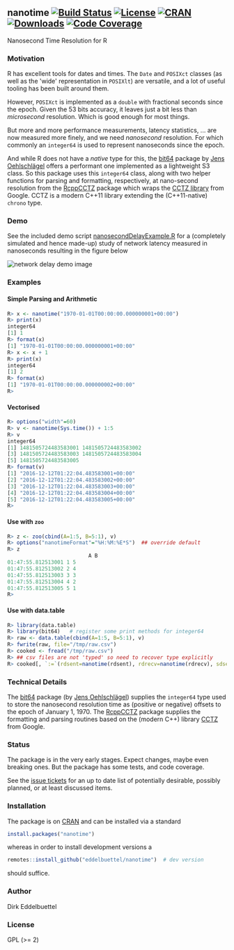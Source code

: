 ## nanotime [![Build Status](https://travis-ci.org/eddelbuettel/nanotime.svg)](https://travis-ci.org/eddelbuettel/nanotime) [![License](http://img.shields.io/badge/license-GPL%20%28%3E=%202%29-brightgreen.svg?style=flat)](http://www.gnu.org/licenses/gpl-2.0.html) [![CRAN](http://www.r-pkg.org/badges/version/nanotime)](https://cran.r-project.org/package=nanotime) [![Downloads](http://cranlogs.r-pkg.org/badges/nanotime?color=brightgreen)](http://www.r-pkg.org/pkg/nanotime) [![Code Coverage](https://codecov.io/gh/eddelbuettel/nanotime/graph/badge.svg)](https://codecov.io/gh/eddelbuettel/nanotime)


Nanosecond Time Resolution for R

### Motivation

R has excellent tools for dates and times. The `Date` and `POSIXct` classes (as well as the 'wide'
representation in `POSIXlt`) are versatile, and a lot of useful tooling has been built around them.

However, `POSIXct` is implemented as a `double` with fractional seconds since the epoch. Given the
53 bits accuracy, it leaves just a bit less than _microsecond_ resolution.  Which is good enough for
most things.

But more and more performance measurements, latency statistics, ... are now measured more finely,
and we need _nanosecond_ resolution. For which commonly an `integer64` is used to represent
nanoseconds since the epoch.

And while R does not have a _native_ type for this, the [bit64](https://cran.r-project.org/package=bit64)
package by [Jens Oehlschlägel](https://github.com/joehl) offers a performant one implemented as a
lightweight S3 class.  So this package uses this `integer64` class, along with two helper functions
for parsing and formatting, respectively, at nano-second resolution from the
[RcppCCTZ](http://dirk.eddelbuettel.com/code/rcpp.cctz.html) package which wraps the
[CCTZ library](https://github.com/google/cctz) from Google.  CCTZ is a modern C++11 library
extending the (C++11-native) `chrono` type.

### Demo

See the included demo script [nanosecondDelayExample.R](https://github.com/eddelbuettel/nanotime/blob/master/demo/nanosecondDelayExample.R) 
for a (completely simulated and hence made-up) study of network latency measured 
in nanoseconds resulting in the figure below

![](https://eddelbuettel.github.io/nanotime/local/images/nanotimeDelayDemo.png "network delay demo image")

### Examples

#### Simple Parsing and Arithmetic

```r
R> x <- nanotime("1970-01-01T00:00:00.000000001+00:00")
R> print(x)
integer64
[1] 1
R> format(x)
[1] "1970-01-01T00:00:00.000000001+00:00"
R> x <- x + 1
R> print(x)
integer64
[1] 2
R> format(x)
[1] "1970-01-01T00:00:00.000000002+00:00"
R>
```

#### Vectorised

```r
R> options("width"=60)
R> v <- nanotime(Sys.time()) + 1:5
R> v
integer64
[1] 1481505724483583001 1481505724483583002
[3] 1481505724483583003 1481505724483583004
[5] 1481505724483583005
R> format(v)
[1] "2016-12-12T01:22:04.483583001+00:00"
[2] "2016-12-12T01:22:04.483583002+00:00"
[3] "2016-12-12T01:22:04.483583003+00:00"
[4] "2016-12-12T01:22:04.483583004+00:00"
[5] "2016-12-12T01:22:04.483583005+00:00"
R> 
```

#### Use with `zoo`

```r
R> z <- zoo(cbind(A=1:5, B=5:1), v)
R> options("nanotimeFormat"="%H:%M:%E*S")  ## override default
R> z
                          A B
01:47:55.812513001 1 5
01:47:55.812513002 2 4
01:47:55.812513003 3 3
01:47:55.812513004 4 2
01:47:55.812513005 5 1
R> 
```

#### Use with data.table

```r
R> library(data.table)
R> library(bit64)   # register some print methods for integer64
R> raw <- data.table(cbind(A=1:5, B=5:1), v)
R> fwrite(raw, file="/tmp/raw.csv")
R> cooked <- fread("/tmp/raw.csv")
R> ## csv files are not 'typed' so need to recover type explicitly
R> cooked[, `:=`(rdsent=nanotime(rdsent), rdrecv=nanotime(rdrecv), sdsent=nanotime(sdsent), sdrecv=nanotime(sdrecv))]
```

### Technical Details

The [bit64](https://cran.r-project.org/package=bit64) package (by
[Jens Oehlschlägel](https://github.com/joehl)) supplies the `integer64` type used to store the
nanosecond resolution time as (positive or negative) offsets to the epoch of January 1, 1970. The
[RcppCCTZ](http://dirk.eddelbuettel.com/code/rcpp.cctz.html) package supplies the formatting and
parsing routines based on the (modern C++) library [CCTZ](https://github.com/google/cctz) from
Google.

### Status

The package is in the very early stages. Expect changes, maybe even breaking ones. But the package
has some tests, and code coverage.

See the [issue tickets](https://github.com/eddelbuettel/nanotime/issues) for an up to date list of potentially desirable, possibly planned, or at least discussed items.

### Installation

The package is on [CRAN](https://cran.r-project.org) and can be installed
via a standard

```r
install.packages("nanotime")
```

whereas in order to install development versions a

```r
remotes::install_github("eddelbuettel/nanotime")  # dev version
```

should suffice. 


### Author

Dirk Eddelbuettel

### License

GPL (>= 2)
